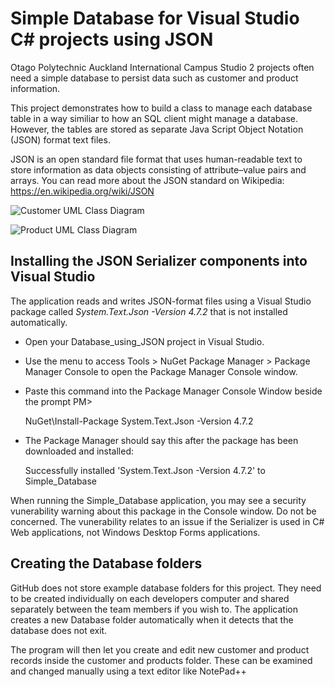 # Simple Database for Visual Studio C# projects using JSON

Otago Polytechnic Auckland International Campus Studio 2 projects often need a simple database to persist data such as customer and product information.

This project demonstrates how to build a class to manage each database table in a way similiar to how an SQL client might manage a database. However, the tables are stored as separate Java Script Object Notation (JSON) format text files.  

JSON is an open standard file format that uses human-readable text to store information as data objects consisting of attribute–value pairs and arrays. You can read more about the JSON standard on Wikipedia: https://en.wikipedia.org/wiki/JSON

![Customer UML Class Diagram](https://github.com/user-attachments/assets/d8940a89-5521-4302-9a78-5208d2686ab0)

![Product UML Class Diagram](https://github.com/user-attachments/assets/ee693453-e239-423f-9e81-3c05f97c7d91)

## Installing the JSON Serializer components into Visual Studio
The application reads and writes JSON-format files using a Visual Studio package called _System.Text.Json -Version 4.7.2_ that is not installed automatically.

- Open your Database_using_JSON project in Visual Studio.
- Use the menu to access Tools > NuGet Package Manager > Package Manager Console to open the Package Manager Console window.
- Paste this command into the Package Manager Console Window beside the prompt PM>

  NuGet\Install-Package System.Text.Json -Version 4.7.2
          
- The Package Manager should say this after the package has been downloaded and installed:

  Successfully installed 'System.Text.Json -Version 4.7.2' to Simple_Database

When running the Simple_Database application, you may see a security vunerability warning about this package in the Console window. Do not be concerned. The vunerability relates to an issue if the Serializer is used in C# Web applications, not Windows Desktop Forms applications.

## Creating the Database folders

GitHub does not store example database folders for this project. They need to be created individually on each developers computer and shared separately between the team members if you wish to. The application creates a new Database folder automatically when it detects that the database does not exit.

The program will then let you create and edit new customer and product records inside the customer and products folder. These can be examined and changed manually using a text editor like NotePad++
